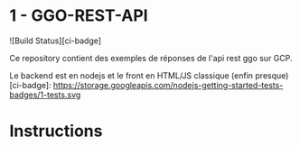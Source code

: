 ﻿# 1 - GGO-REST-API

![Build Status][ci-badge]

Ce repository contient des exemples de réponses de l'api rest ggo sur GCP. 

Le backend est en nodejs et le front en HTML/JS classique (enfin presque) 
[ci-badge]: https://storage.googleapis.com/nodejs-getting-started-tests-badges/1-tests.svg

# Instructions


